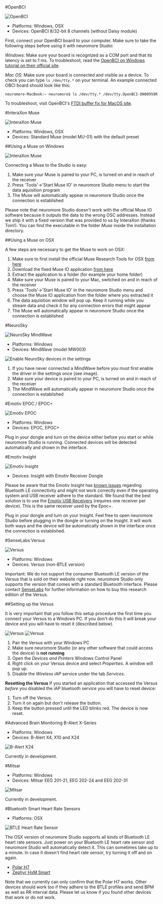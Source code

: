 #OpenBCI

![OpenBCI](../neuromoreStudio/Images/Biosensors/OpenBCI.png)

- Platforms: Windows, OSX
- Devices: OpenBCI 8/32-bit 8 channels (without Daisy module)

First, connect your OpenBCI board to your computer. Make sure to take the following steps before using it with neuromore Studio:

_Windows_: Make sure your board is recognized as a COM port and that its latency is set to 1 ms. To troubleshoot, read the [OpenBCI on Windows tutorial on their official site](https://docs.openbci.com/Troubleshooting/FTDI_Fix_Windows/).

_Mac OS_: Make sure your board is connected and visible as a device. To check you can type `ls /dev/tty.*` on your terminal. An example connected OBCI board should look like this:

`neuromore-MacBook:~ neuromore$ ls /dev/tty.* /dev/tty.OpenBCI-DN00959R`

To troubleshoot, visit OpenBCI's [FTDI buffer fix for MacOS site](https://docs.openbci.com/Troubleshooting/FTDI_Fix_Mac/).

#InteraXon Muse

![InteraXon Muse](../neuromoreStudio/Images/Biosensors/InteraXonMuse.png)

- Platforms: Windows, OSX
- Devices: Standard Muse (model MU-01) with the default preset

##Using a Muse on Windows

![InteraXon Muse](../neuromoreStudio/Images/Biosensors/MuseIOWindow.png)

Connecting a Muse to the Studio is easy:

1.  Make sure your Muse is paired to your PC, is turned on and in reach of the receiver
2.  Press 'Tools'->'Start Muse IO' in neuromore Studio menu to start the data aquisition program
3.  The Muse will automatically appear in neuromore Studio once the connection is established

Please note that neuromore Studio doesn't work with the official Muse IO software because it outputs the data to the wrong OSC addresses. Instead we ship it with a fixed version that was provided to us by InteraXon (thanks Tom!). You can find the executable in the folder _Muse_ inside the installation directory.

##Using a Muse on OSX

A few steps are necessary to get the Muse to work on OSX:

1.  Make sure to first install the official Muse Research Tools for OSX [from here](http://developer.choosemuse.com/research-tools)
2.  Download the fixed Muse IO application [from here](https://neuromore-update-studio.s3.amazonaws.com/MuseIO_OSCFix_3_7_0_OSX.zip)
3.  Extract the application to a folder (for example your home folder)
4.  Make sure your Muse is paired to your Mac, switched on and in reach of the receiver
5.  Press 'Tools'->'Start Muse IO' in the neuromore Studio menu and choose the Muse IO application from the folder where you extracted it
6.  The data aquisition window will pop up. Keep it running while you stream data and check it for any connection errors that might appear
7.  The Muse will automatically appear in neuromore Studio once the connection is established

#NeuroSky

![NeuroSky MindWave](../neuromoreStudio/Images/Biosensors/NeuroSkyMindWave.png)

- Platforms: Windows
- Devices: MindWave (model MW003)

![Enable NeuroSky devices in the settings](../neuromoreStudio/Images/Biosensors/EnableNeuroSkySettings.png)

1.  If you have never connected a MindWave before you must first enable the driver in the settings once (see image).
2.  Make sure your device is paired to your PC, is turned on and in reach of the receiver
3.  The MindWave will automatically appear in neuromore Studio once the connection is established

#Emotiv EPOC / EPOC+

![Emotiv EPOC](../neuromoreStudio/Images/Biosensors/EmotivEPOC.png)

- Platforms: Windows
- Devices: EPOC, EPOC+

Plug in your dongle and turn on the device either before you start or while neuromore Studio is running. Connected devices will be detected automatically and shown in the interface.

#Emotiv Insight

![Emotiv Insight](../neuromoreStudio/Images/Biosensors/EmotivInsight.png)

- Devices: Insight with Emotiv Receiver Dongle

Please be aware that the Emotiv Insight has [known issues](https://emotiv.zendesk.com/hc/en-us/articles/204819169-Bluetooth-Connectivity-Issues) regarding Bluetooth LE connectivity and might not work correctly even if the operating system and USB receiver adhere to the standard. We found that the best solution is to use the [Emotiv USB Receivers](https://emotiv.com/store/product_9.html) (requires one receiver per device). This is the same receiver used by the Epoc+.

Plug in your dongle and turn on your Insight. Feel free to open neuromore Studio before plugging in the dongle or turning on the Insight. It will work both ways and the device will be automatically shown in the interface once the connection is established.

#SenseLabs Versus

![Versus](../neuromoreStudio/Images/Biosensors/Versus.png)

- Platforms: Windows
- Devices: Versus (non-BTLE version)

Important: We do not support the consumer Bluetooth LE version of the Versus that is sold on their website right now. neuromore Studio only supports the version that comes with a standard Bluetooth interface. Please contact [SenseLabs](https://senselabs.com) for further information on how to buy this research edition of the Versus.

##Setting up the Versus

It is very important that you follow this setup procedure the first time you connect your Versus to a Windows PC. If you don't do this it will break your device and you will have to reset it (described below).

![Versus](../neuromoreStudio/Images/Biosensors/VersusSetup1.png)
![Versus](../neuromoreStudio/Images/Biosensors/VersusSetup2.png)

1.  Pair the Versus with your Windows PC
2.  Make sure neuromore Studio (or any other software that could access the device) is **not running**
3.  Open the _Devices and Printers_ Windows Control Panel
4.  Right click on your Versus device and select _Properties_. A window will pop up.
5.  Disable the _Wireless iAP_ service under the tab _Services_.

**Resetting the Versus**
If you started an application that accessed the Versus _before_ you disabled the iAP bluetooth service you will have to reset device:

1.  Turn off the Versus.
2.  Turn it on again but don't release the button.
3.  Keep the button pressed until the LED blinks red. The device is now reset.

#Advanced Brain Monitoring B-Alert X-Series

- Platforms: Windows
- Devices: B-Alert X4, X10 and X24

![B-Alert X24](../neuromoreStudio/Images/Biosensors/BAlertX24.png)

Currently in development.

#Mitsar

- Platforms: Windows
- Devices: Mitsar EEG 201-21, EEG 202-24 and EEG 202-31

![Mitsar](../neuromoreStudio/Images/Biosensors/MitsarEEG202-31.png)

Currently in development.

#Bluetooth Smart Heart Rate Sensors

- Platforms: OSX

![BTLE Heart Rate Sensor](../neuromoreStudio/Images/Biosensors/BluetoothSmartDevice.png)

The OSX version of neuromore Studio supports all kinds of Bluetooth LE heart rate sensors. Just power on your Bluetooth LE heart rate sensor and neuromore Studio will automatically detect it. This can sometimes take up to a minute. In case it doesn't find heart rate sensor, try turning it off and on again.

- [Polar H7](http://www.polar.com/en/products/accessories/H7_heart_rate_sensor)
- [Zephyr HxM Smart](https://www.zephyranywhere.com/system/hxm)

Note that we currently can only confirm that the Polar H7 works. Other devices should work too if they adhere to the BTLE profiles and send BPM as well as RR interval data. Please let us know if you found other devices that work or do not work.

